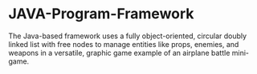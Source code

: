 # JAVA-Program-Framework
The Java-based framework uses a fully object-oriented, circular doubly linked list with free nodes to manage entities like props, enemies, and weapons in a versatile, graphic game example of an airplane battle mini-game.
